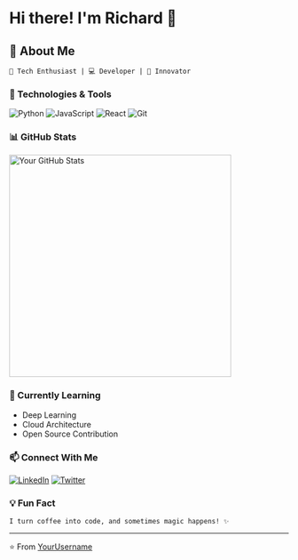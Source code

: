 # Hi there! I'm Richard 👋

## 🌟 About Me

```markdown
🚀 Tech Enthusiast | 💻 Developer | 🎉 Innovator
```

### 🔧 Technologies & Tools

![Python](https://img.shields.io/badge/-Python-black?style=flat-square&logo=python)
![JavaScript](https://img.shields.io/badge/-JavaScript-black?style=flat-square&logo=javascript)
![React](https://img.shields.io/badge/-React-black?style=flat-square&logo=react)
![Git](https://img.shields.io/badge/-Git-black?style=flat-square&logo=git)

### 📊 GitHub Stats

<img src="https://github-readme-stats.vercel.app/api?username=yourusername&show_icons=true&theme=radical" alt="Your GitHub Stats" width="400"/>

### 🌱 Currently Learning

- Deep Learning
- Cloud Architecture
- Open Source Contribution

### 📫 Connect With Me

[![LinkedIn](https://img.shields.io/badge/-LinkedIn-blue?style=flat-square&logo=Linkedin&logoColor=white&link=https://www.linkedin.com/in/yourusername/)](https://www.linkedin.com/in/yourusername/)
[![Twitter](https://img.shields.io/badge/-Twitter-1ca0f1?style=flat-square&logo=twitter&logoColor=white&link=https://twitter.com/yourusername)](https://twitter.com/yourusername)

### 💡 Fun Fact

```
I turn coffee into code, and sometimes magic happens! ✨
```

---

⭐️ From [YourUsername](https://github.com/yourusername)

